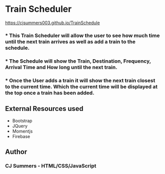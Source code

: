 # Train Scheduler
 https://cjsummers003.github.io/TrainSchedule

 <h3> * This Train Scheduler will allow the user to see how much time until the next train arrives as well as add a train to the schedule.</h3>
<h3> * The Schedule will show the Train, Destination, Frequency, Arrival Time and How long until the next train.</h3>

<h3> * Once the User adds a train it will show the next train closest to the current time. Which the current time will be displayed at the top once a train has been added.</h3>


<h2>External Resources used</h2>
<ul>
    <li>Bootstrap</li>
    <li>JQuery</li>
    <li>Momentjs</li>
    <li>Firebase</li>
</ul>

<h2>Author</h2>
<h3>CJ Summers - HTML/CSS/JavaScript